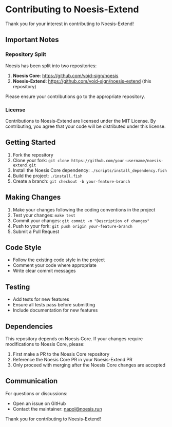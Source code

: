# Contributing to Noesis-Extend

Thank you for your interest in contributing to Noesis-Extend! 

## Important Notes

### Repository Split
Noesis has been split into two repositories:
1. **Noesis Core**: https://github.com/void-sign/noesis
2. **Noesis-Extend**: https://github.com/void-sign/noesis-extend (this repository)

Please ensure your contributions go to the appropriate repository.

### License
Contributions to Noesis-Extend are licensed under the MIT License. By contributing, you agree that your code will be distributed under this license.

## Getting Started

1. Fork the repository
2. Clone your fork: `git clone https://github.com/your-username/noesis-extend.git`
3. Install the Noesis Core dependency: `./scripts/install_dependency.fish`
4. Build the project: `./install.fish`
5. Create a branch: `git checkout -b your-feature-branch`

## Making Changes

1. Make your changes following the coding conventions in the project
2. Test your changes: `make test`
3. Commit your changes: `git commit -m "Description of changes"`
4. Push to your fork: `git push origin your-feature-branch`
5. Submit a Pull Request

## Code Style

- Follow the existing code style in the project
- Comment your code where appropriate
- Write clear commit messages

## Testing

- Add tests for new features
- Ensure all tests pass before submitting
- Include documentation for new features

## Dependencies

This repository depends on Noesis Core. If your changes require modifications to Noesis Core, please:

1. First make a PR to the Noesis Core repository
2. Reference the Noesis Core PR in your Noesis-Extend PR
3. Only proceed with merging after the Noesis Core changes are accepted

## Communication

For questions or discussions:
- Open an issue on GitHub
- Contact the maintainer: napol@noesis.run

Thank you for contributing to Noesis-Extend!
